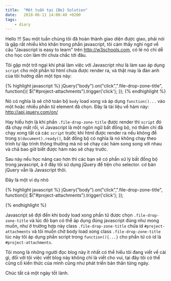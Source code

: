 ```yaml
---
title:  "Một tuần tại {Be} Solution"
date:   2018-06-11 14:00:40 +0200
tags: 
    - diary
---
```


Hello !!!
Sau một tuần chúng tôi đã hoàn thành giao diện được giao, phải nói là gặp rất nhiều khó khăn trong phần javascript, tôi cảm thấy nghi ngơ về câu "Javascript is easy to learn" trên http://w3schools.com, có lẻ nó chỉ dễ cho học còn làm thì chưa chắc tới đâu.

Tôi gặp một trở ngại khi phải làm việc với Javascript như là làm sao áp dụng `script` cho một phần tử html chưa được render ra, và thật may là đàn anh của tôi hướng dẫn một tips này: 

{% highlight javascript %}
	jQuery("body").on("click",".file-drop-zone-title", function(){
	     $("#project-attachments").trigger('click'); 
	});
{% endhighlight %}

Nó có nghĩa là sẽ chờ toàn bộ `body` load xong và áp dụng `function()...` vào một hoặc nhiều phần tử element đã chọn.
Đây là tài liệu về hàm này: http://api.jquery.com/on/

Hay hiểu hơn là khi phần `.file-drop-zone-title` được render thì `script` đó đã chạy mất rồi, vì Javascript là một ngôn ngữ bất đồng bộ, nó thẩm chí đã chạy xong tất cả các `script` trước khi html được render ra nếu không để trong `$(document).ready()`, bất đồng bộ có nghĩa là nó không chạy theo trình tự lập trình thông thường mà nó sẽ chạy các hàm song song với nhau và chã bao giờ biết được hàm nào sẽ chạy trước.

Sau này nếu học nâng cao hơn thì các bạn sẽ có phần xử lý bất đồng bộ trong javascript, à ở đây tôi sử dụng jQuery để tiện cho selector. cơ bản jQuery vẫn là Javascript thôi.

Đây là một ví dụ nhỏ

{% highlight javascript %}
	jQuery("body").on("click",".file-drop-zone-title", function(){
	     $("#project-attachments").trigger('click'); 
	});
	
{% endhighlight %}

Javascript sẽ đợi đến khi body load xong phần tử được chọn `.file-drop-zone-title` và lúc đó bạn có thể áp dụng đúng javascript đúng như mong muốn, như ở trường hợp này class `.file-drop-zone-title` chứa id `#project-attachments` và tôi muốn chờ body load xong class `.file-drop-zone-title` lúc này tôi áp dụng phần script trong `function(){...}` cho phần tử có id là `#project-attachments`.

Tôi mong là những người đọc blog này ít nhất có thể hiểu tôi đang viết về cài gì, đối với tôi việc viết blog này không chỉ là viết cho vui, tại đây tôi có thể cũng cố kiến thức của mình cũng như phát triển bản thân từng ngày. 

Chúc tất cả một ngày tốt lành.

